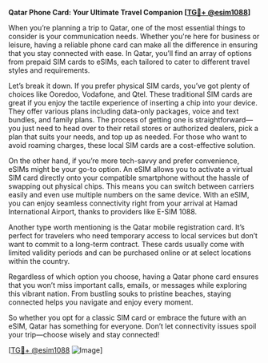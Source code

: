 **Qatar Phone Card: Your Ultimate Travel Companion [[TG💪+ @esim1088](https://t.me/s/esim1088)]**

When you’re planning a trip to Qatar, one of the most essential things to consider is your communication needs. Whether you're here for business or leisure, having a reliable phone card can make all the difference in ensuring that you stay connected with ease. In Qatar, you’ll find an array of options from prepaid SIM cards to eSIMs, each tailored to cater to different travel styles and requirements.

Let’s break it down. If you prefer physical SIM cards, you’ve got plenty of choices like Ooredoo, Vodafone, and Qtel. These traditional SIM cards are great if you enjoy the tactile experience of inserting a chip into your device. They offer various plans including data-only packages, voice and text bundles, and family plans. The process of getting one is straightforward—you just need to head over to their retail stores or authorized dealers, pick a plan that suits your needs, and top up as needed. For those who want to avoid roaming charges, these local SIM cards are a cost-effective solution.

On the other hand, if you’re more tech-savvy and prefer convenience, eSIMs might be your go-to option. An eSIM allows you to activate a virtual SIM card directly onto your compatible smartphone without the hassle of swapping out physical chips. This means you can switch between carriers easily and even use multiple numbers on the same device. With an eSIM, you can enjoy seamless connectivity right from your arrival at Hamad International Airport, thanks to providers like E-SIM 1088.

Another type worth mentioning is the Qatar mobile registration card. It’s perfect for travelers who need temporary access to local services but don’t want to commit to a long-term contract. These cards usually come with limited validity periods and can be purchased online or at select locations within the country.

Regardless of which option you choose, having a Qatar phone card ensures that you won’t miss important calls, emails, or messages while exploring this vibrant nation. From bustling souks to pristine beaches, staying connected helps you navigate and enjoy every moment.

So whether you opt for a classic SIM card or embrace the future with an eSIM, Qatar has something for everyone. Don’t let connectivity issues spoil your trip—choose wisely and stay connected! 

[[TG💪+ @esim1088](https://t.me/s/esim1088) ![Image](https://i.postimg.cc/Y0z9fWf4/image.png)]